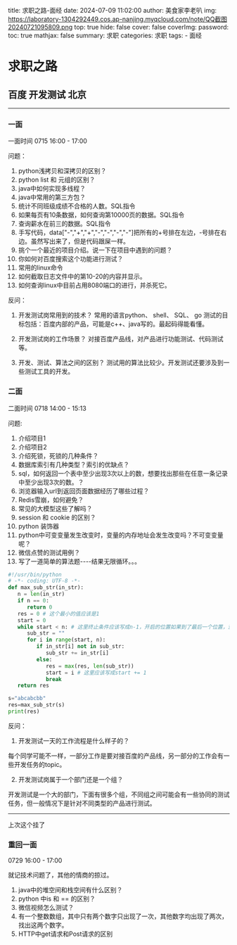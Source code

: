 title: 求职之路-面经
date: 2024-07-09 11:02:00
author: 美食家李老叭
img: https://laboratory-1304292449.cos.ap-nanjing.myqcloud.com/note/QQ截图20240721095809.png
top: true
hide: false
cover: false
coverImg: 
password: 
toc: true
mathjax: false
summary: 求职 
categories: 求职
tags:
    - 面经



# 求职之路


## 百度 开发测试 北京

-------
### 一面

一面时间   0715  16:00 - 17:00

问题：

1. python浅拷贝和深拷贝的区别？
2. python list 和 元组的区别？
3. java中如何实现多线程？
4. java中常用的第三方包？
5. 统计不同班级成绩不合格的人数。SQL指令
6. 如果每页有10条数据，如何查询第10000页的数据。SQL指令
7. 查询薪水在前三的数据。SQL指令
8. 手写代码，data["-","+","+","-","-","-","-"]把所有的+号排在左边，-号排在右边。虽然写出来了，但是代码跟屎一样。
9. 挑个一个最近的项目介绍。说一下在项目中遇到的问题？
10. 你如何对百度搜索这个功能进行测试？
11. 常用的linux命令
12. 如何截取日志文件中的第10-20的内容并显示。
13. 如何查询linux中目前占用8080端口的进行，并杀死它。


反问：
1. 开发测试岗常用到的技术？
常用的语言python、 shell、 SQL、 go
测试的目标包括：百度内部的产品，可能是c++、java写的。最起码得能看懂。

2. 开发测试岗的工作场景？
对接百度产品线，对产品进行功能测试、代码测试等。


3. 开发、测试、算法之间的区别？
测试用的算法比较少。开发测试还要涉及到一些测试工具的开发。

### 二面

二面时间   0718  14:00 - 15:13

问题:

1. 介绍项目1
2. 介绍项目2
3. 介绍死锁，死锁的几种条件？
4. 数据库索引有几种类型？索引的优缺点？
5. sql，如何返回一个表中至少出现3次以上的数，想要找出那些在任意一条记录中至少出现3次的数。？
6. 浏览器输入url到返回页面数据经历了哪些过程？
7. Redis雪崩，如何避免？
8. 常见的大模型这些了解吗？
9. session 和 cookie 的区别？
10. python 装饰器
11. python中可变变量发生改变时，变量的内存地址会发生改变吗？不可变变量呢？
12. 微信点赞的测试用例？
13. 写了一道简单的算法题----结果无限循环。。。
```python
#!/usr/bin/python
# -*- coding: UTF-8 -*-
def max_sub_str(in_str):
   n = len(in_str)
   if n == 0:
      return 0
   res = 0 # 这个最小的值应该是1
   start = 0
   while start < n: # 这里终止条件应该写成n-1，开启的位置如果到了最后一个位置，没必要进行了。因为最小的字符长度就是1
      sub_str = ""
      for i in range(start, n):
         if in_str[i] not in sub_str:
            sub_str += in_str[i]
         else:
            res = max(res, len(sub_str))
            start = i # 这里应该写成start += 1
            break
   return res

s="abcabcbb"
res=max_sub_str(s)
print(res)
```

反问：

1. 开发测试一天的工作流程是什么样子的？

每个同学可能不一样，一部分工作是要对接百度的产品线，另一部分的工作会有一些开发任务的topic。

2. 开发测试岗属于一个部门还是一个组？

开发测试是一个大的部门，下面有很多个组，不同组之间可能会有一些协同的测试任务，但一般情况下是针对不同类型的产品进行测试。

---------
上次这个挂了

### 重回一面

0729  16:00 - 17:00

就记技术问题了，其他的情商的掠过。

1. java中的堆空间和栈空间有什么区别？
2. python 中is 和 == 的区别？
3. 微信视频怎么测试？
4. 有一个整数数组，其中只有两个数字只出现了一次，其他数字均出现了两次，找出这两个数字。
5. HTTP中get请求和Post请求的区别

